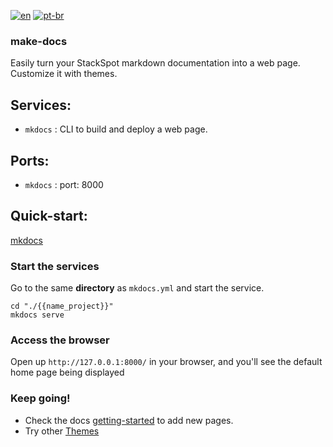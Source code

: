 
[![en](https://img.shields.io/badge/lang-en-red.svg)](https://github.com/gabrielkotaniZUP/simple-documents-stack/tree/main/new-service/templates/README.md)
[![pt-br](https://img.shields.io/badge/lang-pt--br-green.svg)](https://github.com/gabrielkotaniZUP/simple-documents-stack/tree/main/new-service/templates/README.pt-br.md)


### make-docs
Easily turn your StackSpot markdown documentation into a web page. Customize it with themes.

## Services:
+ `mkdocs` : CLI to build and deploy a web page.

## Ports:
+ `mkdocs` : port: 8000

## Quick-start:
[mkdocs](https://www.mkdocs.org/getting-started/)

### Start the services
Go to the same **directory** as `mkdocs.yml` and start the service.
```shell
cd "./{{name_project}}"
mkdocs serve
```
### Access the browser
Open up `http://127.0.0.1:8000/` in your browser, and you'll see the default home page being displayed

### Keep going!
- Check the docs [getting-started](https://www.mkdocs.org/getting-started/) to add new pages.
- Try other [Themes](https://www.mkdocs.org/user-guide/choosing-your-theme/)
